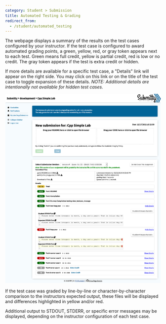 ```yaml
---
category: Student > Submission
title: Automated Testing & Grading
redirect_from:
  - /student/automated_testing
---
```


The webpage displays a summary of the results on the test cases
configured by your instructor.  If the test case is configured to
award automated grading points, a green, yellow, red, or gray token
appears next to each test.  Green means full credit, yellow is partial
credit, red is low or no credit.  The gray token appears if the test
is extra credit or hidden.

If more details are available for a specific test case, a "Details"
link will appear on the right side.  You may click on this link or on
the title of the test case to toggle expansion of these details.
_NOTE: Additional details are intentionally not available for hidden
test cases._

![](/images/TestCaseDetails.png)

If the test case was graded by line-by-line or character-by-character
comparison to the instructors expected output, these files will be
displayed and differences highlighted in yellow and/or red.

Additional output to STDOUT, STDERR, or specific error messages may be
displayed, depending on the instructor configuration of each test
case.


